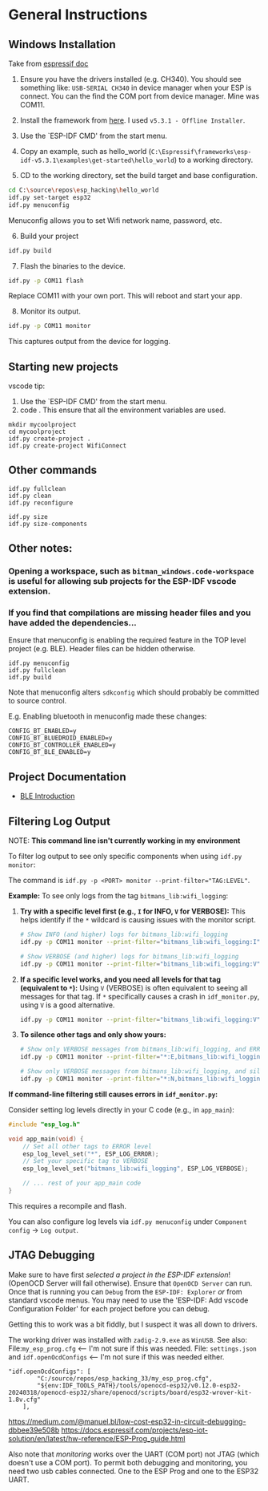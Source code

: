 # General Instructions

## Windows Installation

Take from [espressif doc](https://docs.espressif.com/projects/esp-idf/en/stable/esp32/get-started/windows-setup.html)

1. Ensure you have the drivers installed (e.g. CH340).  You should see something like: `USB-SERIAL CH340` in device manager when your ESP is connect.
You can the find the COM port from device manager.  Mine was COM11.
2. Install the framework from [here](https://dl.espressif.com/dl/esp-idf/?idf=4.4).  I used `v5.3.1 - Offline Installer`.
3. Use the `ESP-IDF CMD' from the start menu.
4. Copy an example, such as hello_world (`C:\Espressif\frameworks\esp-idf-v5.3.1\examples\get-started\hello_world`) to a working directory.

5. CD to the working directory, set the build target and base configuration.
```bash
cd C:\source\repos\esp_hacking\hello_world
idf.py set-target esp32
idf.py menuconfig
```
Menuconfig allows you to set Wifi network name, password, etc.

6.  Build your project
```bash
idf.py build
```

7. Flash the binaries to the device.
```bash
idf.py -p COM11 flash
```
Replace COM11 with your own port.
This will reboot and start your app.

8.  Monitor its output.
```bash
idf.py -p COM11 monitor
```
This captures output from the device for logging.

## Starting new projects

vscode tip:
1. Use the `ESP-IDF CMD' from the start menu.
2. code .
This ensure that all the environment variables are used.

```
mkdir mycoolproject
cd mycoolproject
idf.py create-project .
idf.py create-project WifiConnect
```

## Other commands
```
idf.py fullclean
idf.py clean
idf.py reconfigure

idf.py size
idf.py size-components
```

## Other notes:

### Opening a workspace, such as `bitman_windows.code-workspace` is useful for allowing sub projects for the ESP-IDF vscode extension.
 
### If you find that compilations are missing header files and you have added the dependencies...

Ensure that menuconfig is enabling the required feature in the TOP level project (e.g. BLE).  Header files can be hidden otherwise.
```
idf.py menuconfig
idf.py fullclean
idf.py build
```
Note that menuconfig alters `sdkconfig` which should probably be committed to source control.

E.g. Enabling bluetooth in menuconfig made these changes:
```
CONFIG_BT_ENABLED=y
CONFIG_BT_BLUEDROID_ENABLED=y
CONFIG_BT_CONTROLLER_ENABLED=y
CONFIG_BT_BLE_ENABLED=y
```

## Project Documentation

- [BLE Introduction](./docs/ble_intro.md)

## Filtering Log Output

NOTE: **This command line isn't currently working in my environment**

To filter log output to see only specific components when using `idf.py monitor`:

The command is `idf.py -p <PORT> monitor --print-filter="TAG:LEVEL"`.

**Example:** To see only logs from the tag `bitmans_lib:wifi_logging`:

1.  **Try with a specific level first (e.g., `I` for INFO, `V` for VERBOSE):**
    This helps identify if the `*` wildcard is causing issues with the monitor script.
    ```bash
    # Show INFO (and higher) logs for bitmans_lib:wifi_logging
    idf.py -p COM11 monitor --print-filter="bitmans_lib:wifi_logging:I"
    ```
    ```bash
    # Show VERBOSE (and higher) logs for bitmans_lib:wifi_logging
    idf.py -p COM11 monitor --print-filter="bitmans_lib:wifi_logging:V"
    ```

2.  **If a specific level works, and you need all levels for that tag (equivalent to `*`):**
    Using `V` (VERBOSE) is often equivalent to seeing all messages for that tag. If `*` specifically causes a crash in `idf_monitor.py`, using `V` is a good alternative.
    ```bash
    idf.py -p COM11 monitor --print-filter="bitmans_lib:wifi_logging:V"
    ```

3.  **To silence other tags and only show yours:**
    ```bash
    # Show only VERBOSE messages from bitmans_lib:wifi_logging, and ERROR from others
    idf.py -p COM11 monitor --print-filter="*:E,bitmans_lib:wifi_logging:V"
    ```
    ```bash
    # Show only VERBOSE messages from bitmans_lib:wifi_logging, and silence all others
    idf.py -p COM11 monitor --print-filter="*:N,bitmans_lib:wifi_logging:V"
    ```

**If command-line filtering still causes errors in `idf_monitor.py`:**

Consider setting log levels directly in your C code (e.g., in `app_main`):
```c
#include "esp_log.h"

void app_main(void) {
    // Set all other tags to ERROR level
    esp_log_level_set("*", ESP_LOG_ERROR);
    // Set your specific tag to VERBOSE
    esp_log_level_set("bitmans_lib:wifi_logging", ESP_LOG_VERBOSE);

    // ... rest of your app_main code
}
```
This requires a recompile and flash.

You can also configure log levels via `idf.py menuconfig` under `Component config` -> `Log output`.

## JTAG Debugging

Make sure to have first *selected a project in the ESP-IDF extension*! (OpenOCD Server will fail otherwise).
Ensure that `OpenOCD Server` can run.
Once that is running you can `Debug` from the `ESP-IDF: Explorer` *or* from standard vscode menus.
You may need to use the 'ESP-IDF: Add vscode Configuration Folder' for each project before you can debug.

Getting this to work was a bit fiddly, but I suspect it was all down to drivers.

The working driver was installed with `zadig-2.9.exe` as `WinUSB`.
See also:
File:`my_esp_prog.cfg` <-- I'm not sure if this was needed.
File: `settings.json` and `idf.openOcdConfigs` <-- I'm not sure if this was needed either.

```
"idf.openOcdConfigs": [
        "C:/source/repos/esp_hacking_33/my_esp_prog.cfg",
        "${env:IDF_TOOLS_PATH}/tools/openocd-esp32/v0.12.0-esp32-20240318/openocd-esp32/share/openocd/scripts/board/esp32-wrover-kit-1.8v.cfg"
    ],
```

https://medium.com/@manuel.bl/low-cost-esp32-in-circuit-debugging-dbbee39e508b
https://docs.espressif.com/projects/esp-iot-solution/en/latest/hw-reference/ESP-Prog_guide.html

Also note that *monitoring* works over the UART (COM port) not JTAG (which doesn't use a COM port).
To permit both debugging and monitoring, you need two usb cables connected. One to the ESP Prog and one to the ESP32 UART.
